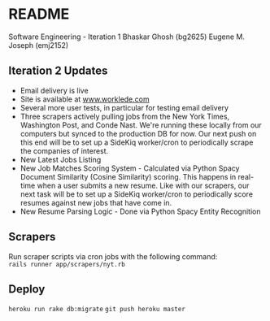 # README

Software Engineering - Iteration 1
Bhaskar Ghosh (bg2625)
Eugene M. Joseph (emj2152)

## Iteration 2 Updates
- Email delivery is live
- Site is available at www.worklede.com
- Several more user tests, in particular for testing email delivery
- Three scrapers actively pulling jobs from the New York Times, Washington Post, and Conde Nast. We're running these locally from our computers but synced to the production DB for now. Our next push on this end will be to set up a SideKiq worker/cron to periodically scrape the companies of interest.
- New Latest Jobs Listing
- New Job Matches Scoring System - Calculated via Python Spacy Document Similarity (Cosine Similarity) scoring. This happens in real-time when a user submits a new resume. Like with our scrapers, our next task will be to set up a SideKiq worker/cron to periodically score resumes against new jobs that have come in.
- New Resume Parsing Logic - Done via Python Spacy Entity Recognition



## Scrapers
Run scraper scripts via cron jobs with the following command:  
`rails runner app/scrapers/nyt.rb`



## Deploy
`heroku run rake db:migrate`
`git push heroku master`
